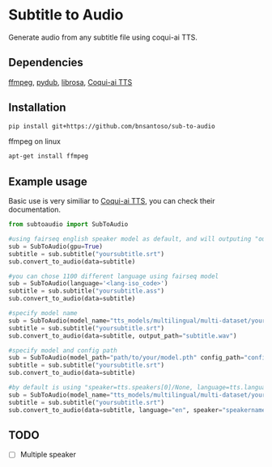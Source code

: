 # Subtitle to Audio
Generate audio from any subtitle file using coqui-ai TTS.

## Dependencies
[ffmpeg](https://ffmpeg.org/), [pydub](https://github.com/jiaaro/pydub), [librosa](https://github.com/librosa/librosa), [Coqui-ai TTS](https://github.com/coqui-ai/TTS/)


## Installation

```bash
pip install git+https://github.com/bnsantoso/sub-to-audio
```
ffmpeg on linux
```bash
apt-get install ffmpeg
```
## Example usage

Basic use is very similiar to [Coqui-ai TTS](https://github.com/coqui-ai/TTS/), you can check their documentation.

```python
from subtoaudio import SubToAudio

#using fairseq english speaker model as default, and will outputing "output.wav" in current directory.
sub = SubToAudio(gpu=True)
subtitle = sub.subtitle("yoursubtitle.srt")
sub.convert_to_audio(data=subtitle)

#you can chose 1100 different language using fairseq model
sub = SubToAudio(language='<lang-iso_code>')
subtitle = sub.subtitle("yoursubtitle.ass")
sub.convert_to_audio(data=subtitle) 

#specify model name
sub = SubToAudio(model_name="tts_models/multilingual/multi-dataset/your_tts")
subtitle = sub.subtitle("yoursubtitle.srt")
sub.convert_to_audio(data=subtitle, output_path="subtitle.wav")

#specify model and config path
sub = SubToAudio(model_path="path/to/your/model.pth" config_path="config/path.json")
subtitle = sub.subtitle("yoursubtitle.srt")
sub.convert_to_audio(data=subtitle)

#by default is using "speaker=tts.speakers[0]/None, language=tts.languages[0]/None, speaker_wav=None"
sub = SubToAudio(model_name="tts_models/multilingual/multi-dataset/your_tts")
subtitle = sub.subtitle("yoursubtitle.srt")
sub.convert_to_audio(data=subtitle, language="en", speaker="speakername", speaker_wav="your/path/speaker.wav", output_path="subtitle.wav")

```


## TODO

- [ ] Multiple speaker
